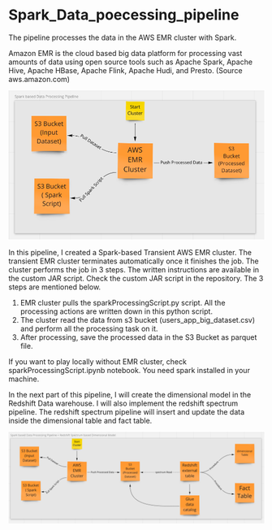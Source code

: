 # Spark_Data_poecessing_pipeline
  The pipeline processes the data in the AWS EMR cluster with Spark.
  
Amazon EMR is the cloud based big data platform for processing vast amounts of data using open source tools such as Apache Spark, Apache Hive, Apache HBase, Apache Flink, Apache Hudi, and Presto. (Source aws.amazon.com)


 ![](sparkprocessing.png)
 

In this pipeline, I created a Spark-based Transient AWS EMR cluster. The transient EMR cluster terminates automatically once it finishes the job. The cluster performs the job in 3 steps. The written instructions are available in the custom JAR script. Check the custom JAR script in the repository. The 3 steps are mentioned below. 

1. EMR cluster pulls the sparkProcessingScript.py script. All the processing actions are written down in this python script.
2. The cluster read the data from s3 bucket (users_app_big_dataset.csv) and perform all the processing task on it.
3. After processing, save the processed data in the S3 Bucket as parquet file.

If you want to play locally without EMR cluster, check sparkProcessingScript.ipynb notebook. You need spark installed in your machine.

In the next part of this pipeline, I will create the dimensional model in the Redshift Data warehouse. I will also implement the redshift spectrum pipeline. The redshift spectrum pipeline will insert and update the data inside the dimensional table and fact table.

 ![](Redshiftdimensionmodel.png)

